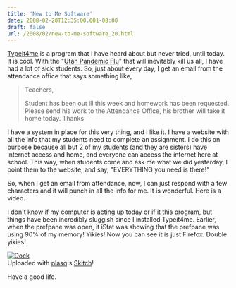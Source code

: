 ```yaml
---
title: 'New to Me Software'
date: 2008-02-20T12:35:00.001-08:00
draft: false
url: /2008/02/new-to-me-software_20.html
---
```


[Typeit4me](http://ettoresoftware.com/EttoreSoftware/About_TypeIt4Me.html) is a program that I have heard about but never tried, until today. It is cool. With the "[Utah Pandemic Flu](http://www.youtube.com/watch?v=51YmNBbBZa0)" that will inevitably kill us all, I have had a lot of sick students. So, just about every day, I get an email from the attendance office that says something like,  

>   
> Teachers,  
>   
> Student has been out ill this week and homework has been requested.  
> Please send his work to the Attendance Office, his brother will take it  
> home today. Thanks  

  
  
I have a system in place for this very thing, and I like it. I have a website with all the info that my students need to complete an assignment. I do this on purpose because all but 2 of my students (and they are sisters) have internet access and home, and everyone can access the internet here at school. This way, when students come and ask me what we did yesterday, I point them to the website, and say, "EVERYTHING you need is there!"  
  
So, when I get an email from attendance, now, I can just respond with a few characters and it will punch in all the info for me. It is wonderful. Here is a video.  
  
    
  
I don't know if my computer is acting up today or if it this program, but things have been incredibly sluggish since I installed Typeit4me. Earlier, when the prefpane was open, it iStat was showing that the prefpane was using 90% of my memory! Yikies! Now you can see it is just Firefox. Double yikies!  
  

[![Dock](http://img.skitch.com/20080220-p852atyk54ywuq4xtqb8racn4k.preview.jpg)](http://skitch.com/jethrojones/gugk/dock)  
Uploaded with [plasq](http://plasq.com/)'s [Skitch](http://skitch.com)!

  
  
Have a good life.
